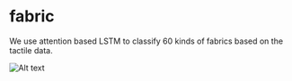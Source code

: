 # fabric
We use attention based LSTM to classify 60 kinds of fabrics based on the tactile data.

![Alt text](fig/dataset.jpg "dataset")
